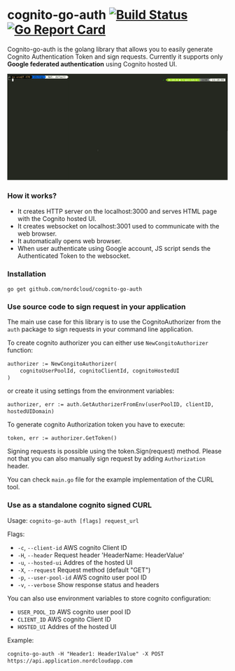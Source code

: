 # cognito-go-auth [![Build Status](https://travis-ci.org/nordcloud/cognito-go-auth.svg?branch=master)](https://travis-ci.org/nordcloud/cognito-go-auth) [![Go Report Card](https://goreportcard.com/badge/github.com/nordcloud/cognito-go-auth)](https://goreportcard.com/report/github.com/nordcloud/cognito-go-auth)

Cognito-go-auth is the golang library that allows you to easily generate Cognito Authentication Token and sign requests. Currently it supports only **Google federated authentication** using Cognito hosted UI.

![](doc/preview.gif)


### How it works?

- It creates HTTP server on the localhost:3000 and serves HTML page with the Cognito hosted UI.
- It creates websocket on localhost:3001 used to communicate with the web browser.
- It automatically opens web browser.
- When user authenticate using Google account, JS script sends the Authenticated Token to the websocket.

### Installation

```
go get github.com/nordcloud/cognito-go-auth
```

### Use source code to sign request in your application

The main use case for this library is to use the CognitoAuthorizer from the `auth` package to sign requests in your command line application.

To create cognito authorizer you can either use `NewCongitoAuthorizer` function:

```
authorizer := NewCongitoAuthorizer(
    cognitoUserPoolId, cognitoClientId, cognitoHostedUI
)
```

or create it using settings from the environment variables:

```
authorizer, err := auth.GetAuthorizerFromEnv(userPoolID, clientID, hostedUIDomain)
```

To generate cognito Authorization token you have to execute:

```
token, err := authorizer.GetToken()
```

Signing requests is possible using the token.Sign(request) method. Please not that you can also manually sign request by adding `Authorization` header.

You can check `main.go` file for the example implementation of the CURL tool.


### Use as a standalone cognito signed CURL

Usage: `cognito-go-auth [flags] request_url`

Flags:

- `-c`, `--client-id`           AWS cognito Client ID
- `-H`, `--header`              Request header 'HeaderName: HeaderValue'
- `-u`, `--hosted-ui`           Addres of the hosted UI
- `-X`, `--request`             Request method (default "GET")
- `-p`, `--user-pool-id`        AWS cognito user pool ID
- `-v`, `--verbose`             Show response status and headers

You can also use environment variables to store cognito configuration:

- `USER_POOL_ID` AWS cognito user pool ID
- `CLIENT_ID` AWS cognito Client ID
- `HOSTED_UI` Addres of the hosted UI

Example:

```
cognito-go-auth -H "Header1: Header1Value" -X POST https://api.application.nordcloudapp.com
```


